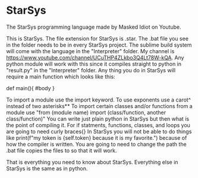 # StarSys
The StarSys programming language made by Masked Idiot on Youtube.

This is StarSys.
The file extension for StarSys is .star.
The .bat file you see in the folder needs to be in every StarSys project.
The sublime build system will come with the language in the "Interpreter" folder.
My channel is https://www.youtube.com/channel/UCuTHP4ZLkbo3Q4Lt78W-kQA.
Any python module will work with this since it compiles straight to python in "result.py" in the "Interpreter" folder.
Any thing you do in StarSys will require a main function which looks like this:

def main(){
	#body
}

To import a module use the import keyword.
To use exponents use a carot^ instead of two asterisks**
To import certain classes and/or functions from a module use "from (module name) import (class/function, another class/function)"
You can write just plain python in StarSys but then what is the point of compiling it.
For if statments, functions, classes, and loops you are going to need curly braces{}
In StarSys you will not be able to do things like print(f"my token is {self.token} because it is my favorite.") because of how the compiler is written.
You are going to need to change the path the .bat file copies the files to so that it will work.

That is everything you need to know about StarSys.
Everything else in StarSys is the same as in python.
